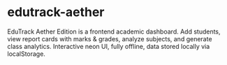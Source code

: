 # edutrack-aether
EduTrack Aether Edition is a frontend academic dashboard. Add students, view report cards with marks &amp; grades, analyze subjects, and generate class analytics. Interactive neon UI, fully offline, data stored locally via localStorage.
